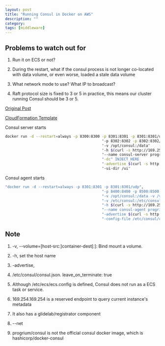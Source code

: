 ```yaml
---
layout: post
title: "Running Consul in Docker on AWS" 
description: ""
category: 
tags: [middleware]
---
```


Problems to watch out for
---------
1. Run it on ECS or not?

2. During the restart, what if the consul process is not longer co-located with data volume, or even worse, loaded a stale data volume

3. What network mode to use? What IP to broadcast?

4. Raft protocol size is fixed to 3 or 5 in practice, this means our cluster running Consul should be 3 or 5.

[Original Post](https://aws.amazon.com/blogs/compute/service-discovery-via-consul-with-amazon-ecs/)

[CloudFormation Template](https://github.com/awslabs/service-discovery-ecs-consul/blob/master/service-discovery-blog-template)

Consul server starts

```bash
docker run -d --restart=always -p 8300:8300 -p 8301:8301 -p 8301:8301/udp"
                                            "-p 8302:8302 -p 8302:8302/udp -p 8400:8400 -p 8500:8500 -p 53:53/udp",
                                            "-v /opt/consul:/data"
                                            "-h $(curl -s http://169.254.169.254/latest/meta-data/instance-id)",
                                            "--name consul-server progrium/consul -server -bootstrap",
                                            "-dc" INJECT_HERE
                                            "-advertise $(curl -s http://169.254.169.254/latest/meta-data/local-ipv4)",
                                            "-ui-dir /ui"

```

Consul agent starts
```bash
"docker run -d --restart=always -p 8301:8301 -p 8301:8301/udp",
                                            "-p 8400:8400 -p 8500:8500 -p 53:53/udp",
                                            "-v /opt/consul:/data -v /var/run/docker.sock:/var/run/docker.sock",
                                            "-v /etc/consul:/etc/consul",
                                            "-h $(curl -s http://169.254.169.254/latest/meta-data/instance-id)",
                                            "--name consul-agent progrium/consul -join" INJECT_HERE
                                            "-advertise $(curl -s http://169.254.169.254/latest/meta-data/local-ipv4) -dc" INJECT_HERE
                                            "-config-file /etc/consul/consul.json"
```

Note
-------

1. -v, --volume=[host-src:]container-dest[:<options>]: Bind mount a volume.

2. -h, set the host name

3. -advertise, 

4. /etc/consul/consul.json. leave_on_terminate: true

5. Although /etc/ecs/ecs.config is defined, Consul does not run as a ECS task or service.

6. 169.254.169.254 is a reserved endpoint to query current instance's metadata

7. It also has a glidelab/registrator component

8. --net

9. progrium/consul is not the official consul docker image, which is hashicorp/docker-consul
